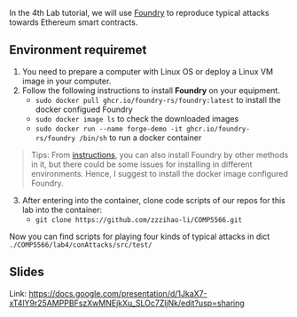 In the 4th Lab tutorial, we will use [Foundry](https://book.getfoundry.sh/) to reproduce typical attacks towards Ethereum smart contracts.

## Environment requiremet
1. You need to prepare a computer with Linux OS or deploy a Linux VM image in your computer.
2. Follow the following instructions to install **Foundry** on your equipment.
   - `sudo docker pull ghcr.io/foundry-rs/foundry:latest` to install the docker configued Foundry
   - `sudo docker image ls` to check the downloaded images
   - `sudo docker run --name forge-demo -it ghcr.io/foundry-rs/foundry /bin/sh` to run a docker container

> Tips: From [instructions](https://book.getfoundry.sh/getting-started/installation), you can also install Foundry by other methods in it, but there could be some issues for installing in different environments. Hence, I suggest to install the docker image configured Foundry.

3. After entering into the container, clone code scripts of our repos for this lab into the container:
   - `git clone https://github.com/zzzihao-li/COMP5566.git`
  
  Now you can find scripts for playing four kinds of typical attacks in dict `./COMP5566/lab4/conAttacks/src/test/`

## Slides

Link: https://docs.google.com/presentation/d/1JkaX7-xT4lY9r25AMPPBFszXwMNEjkXu_SLOc7ZljNk/edit?usp=sharing
